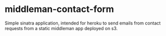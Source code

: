 middleman-contact-form
======================

Simple sinatra application, intended for heroku to send emails from contact requests from a static middleman app deployed on s3.
